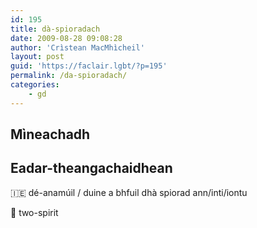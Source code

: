 ```yaml
---
id: 195
title: dà-spioradach
date: 2009-08-28 09:08:28
author: 'Crìstean MacMhìcheil'
layout: post
guid: 'https://faclair.lgbt/?p=195'
permalink: /da-spioradach/
categories:
    - gd
---
```


## Mìneachadh

## Eadar-theangachaidhean

&#x1f1ee;&#x1f1ea; dé-anamúil / duine a bhfuil dhà spiorad ann/inti/iontu

&#x1f3f4;&#xe0067;&#xe0062;&#xe0065;&#xe006e;&#xe0067;&#xe007f; two-spirit

